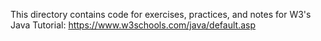 This directory contains code for exercises, practices, and notes for W3's Java Tutorial: https://www.w3schools.com/java/default.asp
